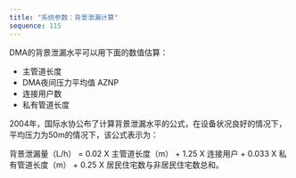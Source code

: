 ```yaml
---
title: "系统参数：背景泄漏计算"
sequence: 115
---
```


DMA的背景泄漏水平可以用下面的数值估算：

- 主管道长度
- DMA夜间压力平均值 AZNP
- 连接用户数
- 私有管道长度

2004年，国际水协公布了计算背景泄漏水平的公式，在设备状况良好的情况下，平均压力为50m的情况下，该公式表示为：

背景泄漏量（L/h） = 0.02 X 主管道长度（m） + 1.25 X 连接用户 + 0.033 X 私有管道长度（m） + 0.25 X 居民住宅数与非居民住宅数总和。


